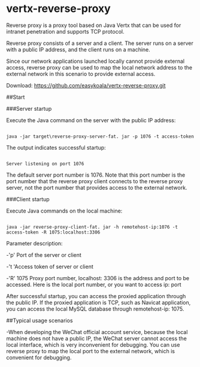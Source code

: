 # vertx-reverse-proxy

Reverse proxy is a proxy tool based on Java Vertx that can be used for intranet penetration and supports TCP protocol.

Reverse proxy consists of a server and a client. The server runs on a server with a public IP address, and the client runs on a machine.

Since our network applications launched locally cannot provide external access, reverse proxy can be used to map the local network address to the external network in this scenario to provide external access.

Download: https://github.com/easykoala/vertx-reverse-proxy.git

##Start

###Server startup

Execute the Java command on the server with the public IP address:

```

java -jar target\reverse-proxy-server-fat. jar -p 1076 -t access-token

```

The output indicates successful startup:

```

Server listening on port 1076

```

The default server port number is 1076. Note that this port number is the port number that the reverse proxy client connects to the reverse proxy server, not the port number that provides access to the external network.


###Client startup

Execute Java commands on the local machine:

```

java -jar reverse-proxy-client-fat. jar -h remotehost-ip:1076 -t access-token -R 1075:localhost:3306

```

Parameter description:

-'p' Port of the server or client

-'t 'Access token of server or client

-'R' 1075 Proxy port number, localhost: 3306 is the address and port to be accessed. Here is the local port number, or you want to access ip: port

After successful startup, you can access the proxied application through the public IP. If the proxied application is TCP, such as Navicat application, you can access the local MySQL database through remotehost-ip: 1075.

##Typical usage scenarios

-When developing the WeChat official account service, because the local machine does not have a public IP, the WeChat server cannot access the local interface, which is very inconvenient for debugging. You can use reverse proxy to map the local port to the external network, which is convenient for debugging.
